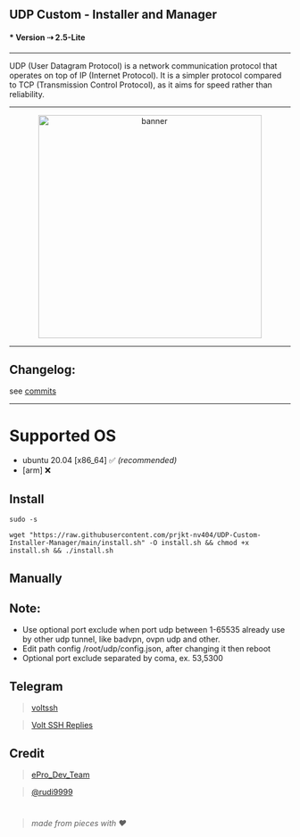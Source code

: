 ## UDP Custom - Installer and Manager
#### * Version ⇢ 2.5-Lite
---
UDP (User Datagram Protocol) is a network communication protocol that operates on top of IP (Internet Protocol). It is a simpler protocol compared to TCP (Transmission Control Protocol), as it aims for speed rather than reliability.


---
<center><img src="https://raw.githubusercontent.com/prjkt-nv404/UDP-Custom-Installer-Manager/main/bin/banner.jpg" alt="banner" width="400"/></center>

---
## Changelog: 
see [commits](https://github.com/prjkt-nv404/UDP-Custom-Installer-Manager/commits/main)

---

# Supported OS
- ubuntu 20.04 [x86_64] ✅ _(recommended)_
- [arm] ❌

## Install
```
sudo -s
``` 
```
wget "https://raw.githubusercontent.com/prjkt-nv404/UDP-Custom-Installer-Manager/main/install.sh" -O install.sh && chmod +x install.sh && ./install.sh
```


## Manually

## Note: 
 * Use optional port exclude when port udp between 1-65535 already use by other udp tunnel, like badvpn, ovpn udp and other.
 * Edit path config /root/udp/config.json, after changing it then reboot
 * Optional port exclude separated by coma, ex. 53,5300

## Telegram 
 > [voltssh](https://t.me/vp_voltssh)

 > [Volt SSH Replies](https://t.me/VoltsshBot)

## Credit
 > [ePro_Dev_Team](https://t.me/ePro_Dev_Team/141)

 > [@rudi9999]()

#
  > _made from pieces with ❤️_
#
